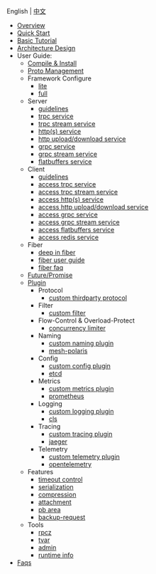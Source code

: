 English | [中文](README.zh_CN.md)

* [Overview](./en/overview.md)
* [Quick Start](./en/quick_start.md)
* [Basic Tutorial](./en/basic_tutorial.md)
* [Architecture Design](./en/architecture_design.md)
* User Guide:
  * [Compile & Install](./en/setup_env.md)
  * [Proto Management](./en/proto_management.md)
  * Framework Configure
    * [lite](./en/framework_config_lite.md)
    * [full](./en/framework_config_full.md)
  * Server
    * [guidelines](./en/server_guide.md)
    * [trpc service](./en/server_guide.md)
    * [trpc stream service](./en/trpc_protocol_streaming_service.md)
    * [http(s) service](./en/http_protocol_service.md)
    * [http upload/download service](./en/http_protocol_upload_download_service.md)
    * [grpc service](./en/grpc_protocol_service.md)
    * [grpc stream service](./en/grpc_protocol_streaming_service.md)
    * [flatbuffers service](./en/flatbuffers_protocol_service.md)
  * Client
    * [guidelines](./en/client_guide.md)
    * [access trpc service](./en/client_guide.md)
    * [access trpc stream service](./en/trpc_protocol_streaming_client.md)
    * [access http(s) service](./en/http_protocol_client.md)
    * [access http upload/download service](./en/http_protocol_upload_download_client.md)
    * [access grpc service](./en/grpc_protocol_client.md)
    * [access grpc stream service](./en/grpc_protocol_streaming_service.md)
    * [access flatbuffers service](./en/flatbuffers_protocol_client.md)
    * [access redis service](./en/redis_client_guide.md)
  * Fiber
    * [deep in fiber](./en/fiber.md)
    * [fiber user guide](./en/fiber_user_guide.md)
    * [fiber faq](./en/fiber_faq.md)
  * [Future/Promise](./en/future_promise_guide.md)
  * [Plugin](./en/plugin_management.md)
    * Protocol
      * [custom thirdparty protocol](./en/custom_protocol.md)
    * Filter
      * [custom filter](./en/filter.md)
    * Flow-Control & Overload-Protect
      * [concurrency limiter](./en/overload_control_concurrency_limiter.md)
    * Naming
      * [custom naming plugin](./en/custom_naming.md)
      * [mesh-polaris](https://github.com/trpc-ecosystem/cpp-naming-polarismesh/blob/main/README.md)
    * Config
      * [custom config plugin](./en/custom_config.md)
      * [etcd](https://github.com/trpc-ecosystem/cpp-config-etcd/blob/main/README.md)
    * Metrics
      * [custom metrics plugin](./en/custom_metrics.md)
      * [prometheus](./en/prometheus_metrics.md)
    * Logging
      * [custom logging plugin](./en/custom_logging.md)
      * [cls](https://github.com/trpc-ecosystem/cpp-logging-cls/blob/main/README.md)
    * Tracing
      * [custom tracing plugin](./en/custom_tracing.md)
      * [jaeger](https://github.com/trpc-ecosystem/cpp-tracing-jaeger/blob/main/README.md)
    * Telemetry
      * [custom telemetry plugin](./en/custom_telemetry.md)
      * [opentelemetry](https://github.com/trpc-ecosystem/cpp-telemetry-opentelemetry/blob/master/README.md)
  * Features
    * [timeout control](./en/timeout_control.md)
    * [serialization](./en/serialization.md)
    * [compression](./en/compression.md)
    * [attachment](./en/attachment.md)
    * [pb area](./en/pb_arena.md)
    * [backup-request](./en/backup_request.md)
  * Tools
    * [rpcz](./en/rpcz.md)
    * [tvar](./en/tvar.md)
    * [admin](./en/admin_service.md)
    * [runtime info]()
* [Faqs](./zh/faq.md)
